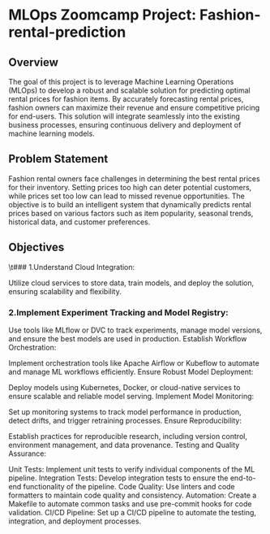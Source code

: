 # MLOps Zoomcamp Project: Fashion-rental-prediction

## Overview
The goal of this project is to leverage Machine Learning Operations (MLOps) to develop a robust and scalable solution for predicting optimal rental prices for fashion items. By accurately forecasting rental prices, fashion owners can maximize their revenue and ensure competitive pricing for end-users. This solution will integrate seamlessly into the existing business processes, ensuring continuous delivery and deployment of machine learning models.

## Problem Statement
Fashion rental owners face challenges in determining the best rental prices for their inventory. Setting prices too high can deter potential customers, while prices set too low can lead to missed revenue opportunities. The objective is to build an intelligent system that dynamically predicts rental prices based on various factors such as item popularity, seasonal trends, historical data, and customer preferences.

## Objectives
\t### 1.Understand Cloud Integration:

Utilize cloud services to store data, train models, and deploy the solution, ensuring scalability and flexibility.

### 2.Implement Experiment Tracking and Model Registry:

Use tools like MLflow or DVC to track experiments, manage model versions, and ensure the best models are used in production.
Establish Workflow Orchestration:

Implement orchestration tools like Apache Airflow or Kubeflow to automate and manage ML workflows efficiently.
Ensure Robust Model Deployment:

Deploy models using Kubernetes, Docker, or cloud-native services to ensure scalable and reliable model serving.
Implement Model Monitoring:

Set up monitoring systems to track model performance in production, detect drifts, and trigger retraining processes.
Ensure Reproducibility:

Establish practices for reproducible research, including version control, environment management, and data provenance.
Testing and Quality Assurance:

Unit Tests: Implement unit tests to verify individual components of the ML pipeline.
Integration Tests: Develop integration tests to ensure the end-to-end functionality of the pipeline.
Code Quality: Use linters and code formatters to maintain code quality and consistency.
Automation: Create a Makefile to automate common tasks and use pre-commit hooks for code validation.
CI/CD Pipeline: Set up a CI/CD pipeline to automate the testing, integration, and deployment processes.
